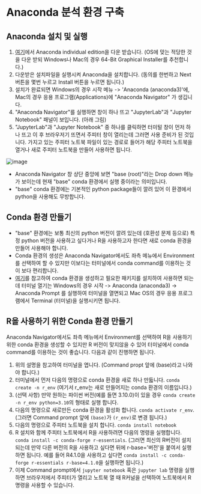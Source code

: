 # Anaconda 분석 환경 구축
## Anaconda 설치 및 실행
1. [여기](https://www.anaconda.com/download/success)에서 Anaconda individual edition을 다운 받습니다. (OS에 맞는 적당한 것을 다운 받되 Windows나 Mac의 경우 64-Bit Graphical Installer를 추천합니다.)
3. 다운받은 설치파일을 실행시켜 Anaconda을 설치합니다. (동의를 한번하고 Next 버튼을 몇번 누르고 Install 버튼을 누르면 됩니다.)
5. 설치가 완료되면 Windows의 경우 시작 메뉴 -> 'Anaconda (anaconda3)'에, Mac의 경우 응용 프로그램(Applications)에 "Anaconda Navigator" 가 생깁니다.
7. "Anaconda Navigator"를 실행하면 창이 하나 뜨고 "JupyterLab"과 "Jupyter Notebook" 패널이 보입니다. (아래 그림)
8. "JupyterLab"과 "Jupyter Notebook" 중 하나를 클릭하면 터미털 창이 먼저 하나 뜨고 이 후 브라우저기 뜨면서 주피터 창이 열리는데 그러면 사용 준비가 된 것입니다. 가지고 있는 주피터 노트북 파일이 있는 경로로 들어가 해당 주피터 노트북을 열거나 새로 주피터 노트북을 만들어 사용하면 됩니다.

![image](https://github.com/user-attachments/assets/0f4d9cfb-14cf-4711-84d5-f2b442ee3582)

- Anaconda Navigator 창 상단 중앙에 보면 "base (root)"라는 Drop down 메뉴가 보이는데 현재 "base" conda 환경에서 실행 중이라는 의미입니다.
- "base" conda 환경에는 기본적인 python package들이 깔려 있어 이 환경에서 python을 사용해도 무방합니다.

## Conda 환경 만들기
- "base" 환경에는 보통 최신의 python 버전이 깔려 있는데 (호환성 문제 등으로) 특정 python 버전을 사용하고 싶다거나 R을 사용하고자 한다면 새로 conda 환경을 만들어 사용해야 합니다.
- Conda 환경의 생성은 Anaconda Navigator에서도 좌측 메뉴에서 Environment를 선택하여 할 수 있지만 이보다는 터미널에서 conda command를 이용하는 것이 보다 편리합니다.
- [여기](https://docs.conda.io/projects/conda/en/latest/user-guide/tasks/manage-environments.html)를 참고하여 conda 환경을 생성하고 필요한 패키지를 설치하여 사용하면 되는데 터미널 열기는 Windows의 경우 시작 -> Anaconda (anaconda3) -> Anaconda Prompt 를 실행하여 터미널을 열면되고 Mac OS의 경우 응용 프로그램에서 Terminal (터미널)을 실행시키면 됩니다.

## R을 사용하기 위한 Conda 환경 만들기
Anaconda Navigator에서도 좌측 메뉴에서 Environment를 선택하여 R을 사용하기 위한 conda 환경을 생성할 수 있지만 R 버전이 맞지않을 수 있어 터미널에서 conda command를 이용하는 것이 좋습니다. 다음과 같이 진행하면 됩니다.

1. 위의 설명을 참고하여 터미널을 엽니다. (Command propt 앞에 (base)라고 나와야 합니다.)
2. 터미널에서 먼저 다음의 명령으로 conda 환경을 새로 하나 만듧니다. `conda create -n r_env` (여기서 r_env는 새로 만들어지는 conda 환경의 이름입니다.)
3. (선택 사항) 만약 원하는 파이썬 버전(예를 들면 3.10.0)이 있을 경우 `conda create -n r_env python=3.10`의 형태로 실행 합니다.
4. 다음의 명령으로 새로만든 conda 환경을 활성화 합니다. `conda activate r_env`. (그러면 Command prompt 앞에 `(base)`가 `(r_env)`로 변경 됩니다.)
6. 다음의 명령으로 주피터 노트북을 설치 합니다. `conda install notebook`
8. R 설치와 함께 주피터 노트북에서 R을 사용하려면 다음의 명령을 실행합니다. `conda install -c conda-forge r-essentials`. (그러면 최신의 R버전이 설치되는데 만약 다른 버전의 R을 사용하고 싶다면 뒤에 r-base='버전'을 붙여서 실행하면 됩니다. 예를 들어 R4.1.0을 사용하고 싶다면 `conda install -c conda-forge r-essentials r-base=4.1.0`을 실행하면 됩니다.)
9. 이제 Command prompt에서 `jupyter notebook` 혹은 `jupyter lab` 명령을 실행하면 브라우저에서 주피터가 열리고 노트북 열 때 R커널을 선택하여 노트북에서 R 명령을 사용할 수 있습니다. 
